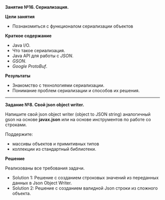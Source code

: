 **Занятие №16. Сериализация.**

**Цели занятия**
- Познакомиться с функционалом сериализации объектов

**Краткое содержание**<br>
- Java I/O.
- Что такое сериализация.
- Java API для работы с _JSON_.
- _GSON_.
- _Google ProtoBuf_.

**Результаты**
- Знакомство с технологиями сериализации.
- Понимание проблем сериализации и способов их решения.

---

**Задание №8. Свой json object writer.**

Напишите свой json object writer (object to JSON string) аналогичный gson на основе **javax.json**
или на основе инструментов по работе со строками. 

Поддержите:
- массивы объектов и примитивных типов
- коллекции из стандартный библиотеки.

**Решение**

Реализованы все требования задачи.
- Solution 1: Решение с созданием строковых значений из переданных данных в Json Object Writer.
- Solution 2: Решение с созданием валидной Json строки из сложного объекта.
